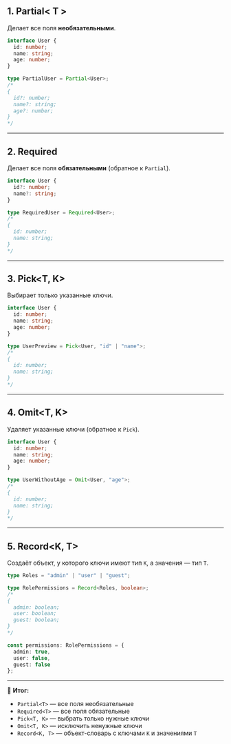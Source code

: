 ## 1. Partial< T >
Делает все поля **необязательными**.

```ts
interface User {
  id: number;
  name: string;
  age: number;
}

type PartialUser = Partial<User>;
/*
{
  id?: number;
  name?: string;
  age?: number;
}
*/
```

---

## 2. Required

Делает все поля **обязательными** (обратное к `Partial`).

```ts
interface User {
  id?: number;
  name?: string;
}

type RequiredUser = Required<User>;
/*
{
  id: number;
  name: string;
}
*/
```

---

## 3. Pick<T, K>

Выбирает только указанные ключи.

```ts
interface User {
  id: number;
  name: string;
  age: number;
}

type UserPreview = Pick<User, "id" | "name">;
/*
{
  id: number;
  name: string;
}
*/
```

---

## 4. Omit<T, K>

Удаляет указанные ключи (обратное к `Pick`).

```ts
interface User {
  id: number;
  name: string;
  age: number;
}

type UserWithoutAge = Omit<User, "age">;
/*
{
  id: number;
  name: string;
}
*/
```

---

## 5. Record<K, T>

Создаёт объект, у которого ключи имеют тип `K`, а значения — тип `T`.

```ts
type Roles = "admin" | "user" | "guest";

type RolePermissions = Record<Roles, boolean>;
/*
{
  admin: boolean;
  user: boolean;
  guest: boolean;
}
*/

const permissions: RolePermissions = {
  admin: true,
  user: false,
  guest: false
};
```

---

🔑 **Итог:**

- `Partial<T>` — все поля необязательные
- `Required<T>` — все поля обязательные
- `Pick<T, K>` — выбрать только нужные ключи
- `Omit<T, K>` — исключить ненужные ключи
- `Record<K, T>` — объект-словарь с ключами `K` и значениями `T`
